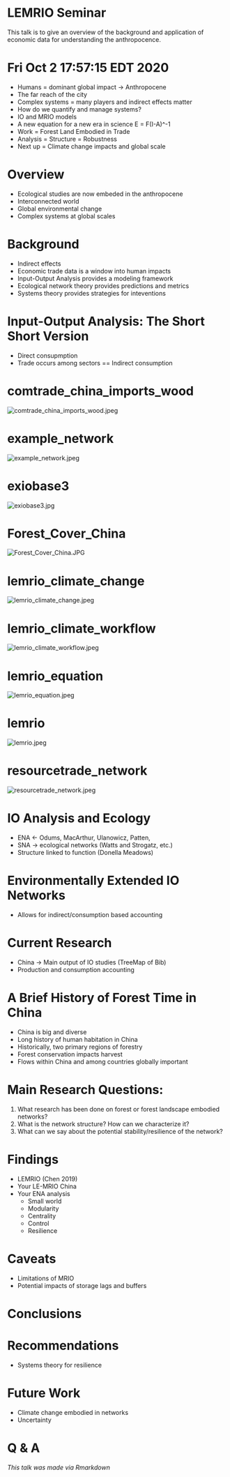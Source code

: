 LEMRIO Seminar
==============

This talk is to give an overview of the background and application of
economic data for understanding the anthropocence.

# Fri Oct  2 17:57:15 EDT 2020

- Humans = dominant global impact -> Anthropocene
- The far reach of the city
- Complex systems = many players and indirect effects matter
- How do we quantify and manage systems?
- IO and MRIO models
- A new equation for a new era in science E = F(I-A)^-1
- Work = Forest Land Embodied in Trade
- Analysis = Structure = Robustness
- Next up = Climate change impacts and global scale

# Overview

 <!-- Who cares -->

- Ecological studies are now embeded in the anthropocene
- Interconnected world
- Global environmental change
- Complex systems at global scales

# Background

- Indirect effects
- Economic trade data is a window into human impacts
- Input-Output Analysis provides a modeling framework 
- Ecological network theory provides predictions and metrics 
- Systems theory provides strategies for inteventions

# Input-Output Analysis: The Short Short Version

- Direct consupmption
- Trade occurs among sectors == Indirect consumption


# comtrade_china_imports_wood

![comtrade_china_imports_wood.jpeg](comtrade_china_imports_wood.jpeg "comtrade_china_imports_wood.jpeg")

# example_network

![example_network.jpeg](example_network.jpeg "example_network.jpeg")

# exiobase3

![exiobase3.jpg](exiobase3.jpg "exiobase3.jpg")

# Forest_Cover_China

![Forest_Cover_China.JPG](Forest_Cover_China.JPG "Forest_Cover_China.JPG")

# lemrio_climate_change

![lemrio_climate_change.jpeg](lemrio_climate_change.jpeg "lemrio_climate_change.jpeg")

# lemrio_climate_workflow

![lemrio_climate_workflow.jpeg](lemrio_climate_workflow.jpeg "lemrio_climate_workflow.jpeg")

# lemrio_equation

![lemrio_equation.jpeg](lemrio_equation.jpeg "lemrio_equation.jpeg")

# lemrio

![lemrio.jpeg](lemrio.jpeg "lemrio.jpeg")

# resourcetrade_network

![resourcetrade_network.jpeg](resourcetrade_network.jpeg "resourcetrade_network.jpeg")



# IO Analysis and Ecology

- ENA <- Odums, MacArthur, Ulanowicz, Patten,
- SNA -> ecological networks (Watts and Strogatz, etc.)
- Structure linked to function (Donella Meadows)

# Environmentally Extended IO Networks

- Allows for indirect/consumption based accounting

# Current Research

- China -> Main output of IO studies (TreeMap of Bib)
- Production and consumption accounting

# A Brief History of Forest Time in China

- China is big and diverse
- Long history of human habitation in China
- Historically, two primary regions of forestry
- Forest conservation impacts harvest
- Flows within China and among countries globally important

# Main Research Questions:

1. What research has been done on forest or forest landscape embodied
networks?
2. What is the network structure? How can we characterize it?
3. What can we say about the potential stability/resilience of the
network?

# Findings

- LEMRIO (Chen 2019)
- Your LE-MRIO China
- Your ENA analysis
  - Small world
  - Modularity
  - Centrality
  - Control
  - Resilience

# Caveats

- Limitations of MRIO
- Potential impacts of storage lags and buffers

# Conclusions


# Recommendations

- Systems theory for resilience

# Future Work

- Climate change embodied in networks
- Uncertainty

# Q & A

*This talk was made via Rmarkdown*
